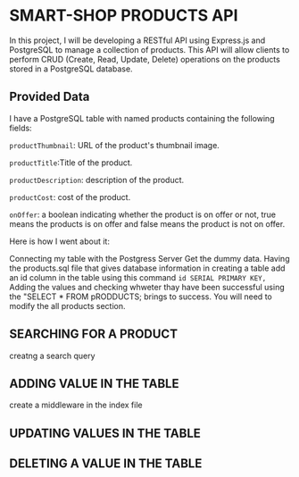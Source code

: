 # SMART-SHOP PRODUCTS API
In this project, I will be developing a RESTful API using Express.js and PostgreSQL to manage a collection of products. This API will allow clients to perform CRUD (Create, Read, Update, Delete) operations on the products stored in a PostgreSQL database. 


## Provided Data
I have a PostgreSQL table with named products containing the following fields:

```productThumbnail```: URL of the product's thumbnail image.

```productTitle```:Title of the product.

```productDescription```: description of the product.

```productCost```: cost of the product.

```onOffer```: a boolean indicating whether the product is on offer or not, true means the products is on offer and false means the product is not on offer.

Here is how I went about it:

Connecting my table with the Postgress Server
Get the dummy data. Having the products.sql file that gives database information in creating a table add an id column in the table using this command ```id SERIAL PRIMARY KEY,```
Adding the values and checking whweter thay have been successful using the "SELECT * FROM pRODDUCTS; brings to success.
You will need to modify the all products section.

## SEARCHING FOR A PRODUCT
creatng a search query 

## ADDING VALUE IN THE TABLE
create a middleware in the index file

## UPDATING VALUES IN THE TABLE

## DELETING A VALUE IN THE TABLE